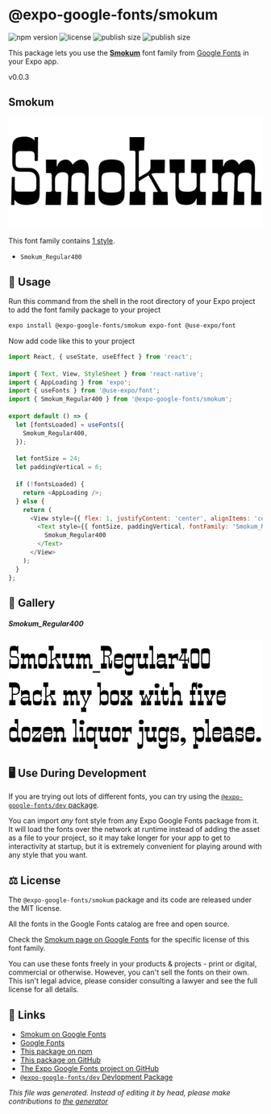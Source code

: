 # @expo-google-fonts/smokum

![npm version](https://flat.badgen.net/npm/v/@expo-google-fonts/smokum)
![license](https://flat.badgen.net/github/license/expo/google-fonts)
![publish size](https://flat.badgen.net/packagephobia/install/@expo-google-fonts/smokum)
![publish size](https://flat.badgen.net/packagephobia/publish/@expo-google-fonts/smokum)

This package lets you use the [**Smokum**](https://fonts.google.com/specimen/Smokum) font family from [Google Fonts](https://fonts.google.com/) in your Expo app.

v0.0.3

## Smokum

![Smokum](./font-family.png)

This font family contains [1 style](#gallery).

- `Smokum_Regular400`

## 🔡 Usage

Run this command from the shell in the root directory of your Expo project to add the font family package to your project
```sh
expo install @expo-google-fonts/smokum expo-font @use-expo/font
```

Now add code like this to your project
```js
import React, { useState, useEffect } from 'react';

import { Text, View, StyleSheet } from 'react-native';
import { AppLoading } from 'expo';
import { useFonts } from '@use-expo/font';
import { Smokum_Regular400 } from '@expo-google-fonts/smokum';

export default () => {
  let [fontsLoaded] = useFonts({
    Smokum_Regular400,
  });

  let fontSize = 24;
  let paddingVertical = 6;

  if (!fontsLoaded) {
    return <AppLoading />;
  } else {
    return (
      <View style={{ flex: 1, justifyContent: 'center', alignItems: 'center' }}>
        <Text style={{ fontSize, paddingVertical, fontFamily: 'Smokum_Regular400' }}>
          Smokum_Regular400
        </Text>
      </View>
    );
  }
};

```

## 📖 Gallery

##### Smokum_Regular400
![Smokum_Regular400](./2c700a4722b34ec677fb0c4c7ae242886cead014ec06aef3e02dc311def9ccbb.ttf.png)


## 🖥️ Use During Development

If you are trying out lots of different fonts, you can try using the [`@expo-google-fonts/dev` package](https://github.com/expo/google-fonts/tree/master/font-packages/dev#readme).

You can import *any* font style from any Expo Google Fonts package from it. It will load the fonts
over the network at runtime instead of adding the asset as a file to your project, so it may take longer
for your app to get to interactivity at startup, but it is extremely convenient
for playing around with any style that you want.

## ⚖️ License

The `@expo-google-fonts/smokum` package and its code are released under the MIT license.

All the fonts in the Google Fonts catalog are free and open source.

Check the [Smokum page on Google Fonts](https://fonts.google.com/specimen/Smokum) for the specific license of this font family.

You can use these fonts freely in your products & projects - print or digital, commercial or otherwise. However, you can't sell the fonts on their own. This isn't legal advice, please consider consulting a lawyer and see the full license for all details.

## 🔗 Links

- [Smokum on Google Fonts](https://fonts.google.com/specimen/Smokum)
- [Google Fonts](https://fonts.google.com/)
- [This package on npm](https://www.npmjs.com/package/@expo-google-fonts/smokum)
- [This package on GitHub](https://github.com/expo/google-fonts/tree/master/font-packages/smokum)
- [The Expo Google Fonts project on GitHub](https://github.com/expo/google-fonts)
- [`@expo-google-fonts/dev` Devlopment Package](https://github.com/expo/google-fonts/tree/master/font-packages/dev)


*This file was generated. Instead of editing it by head, please make contributions to [the generator](https://github.com/expo/google-fonts/tree/master/packages/generator)*
